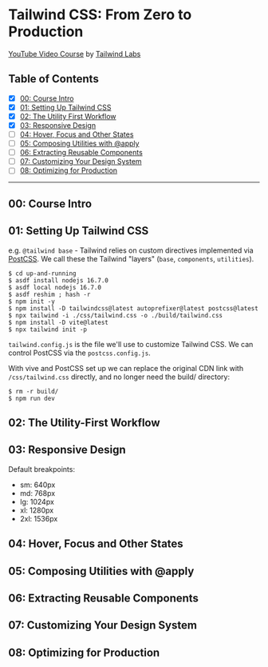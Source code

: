 # Tailwind CSS: From Zero to Production

[YouTube Video Course][1] by [Tailwind Labs][2]

[1]: https://www.youtube.com/playlist?list=PL5f_mz_zU5eXWYDXHUDOLBE0scnuJofO0
[2]: https://www.youtube.com/c/TailwindLabs

## Table of Contents

* [X] [00: Course Intro](#00-course-intro)
* [X] [01: Setting Up Tailwind CSS](#01-setting-up-tailwind-css)
* [X] [02: The Utility First Workflow](#02-the-utility-first-workflow)
* [X] [03: Responsive Design](#03-responsive-design)
* [ ] [04: Hover, Focus and Other States](#04-hover-focus-and-other-states)
* [ ] [05: Composing Utilities with @apply](#05-composing-utilities-with-apply)
* [ ] [06: Extracting Reusable Components](#06-extracting-reusable-components)
* [ ] [07: Customizing Your Design System](#07-customizing-your-design-system)
* [ ] [08: Optimizing for Production](#08-optimizing-for-production)

-----

## 00: Course Intro

## 01: Setting Up Tailwind CSS

e.g. `@tailwind base` - Tailwind relies on custom directives implemented via
[PostCSS](https://postcss.org/). We call these the Tailwind "layers" (`base`,
`components`, `utilities`).

```
$ cd up-and-running
$ asdf install nodejs 16.7.0
$ asdf local nodejs 16.7.0
$ asdf reshim ; hash -r
$ npm init -y
$ npm install -D tailwindcss@latest autoprefixer@latest postcss@latest
$ npx tailwind -i ./css/tailwind.css -o ./build/tailwind.css
$ npm install -D vite@latest
$ npx tailwind init -p
```

`tailwind.config.js` is the file we'll use to customize Tailwind CSS. We can
control PostCSS via the `postcss.config.js`.

With vive and PostCSS set up we can replace the original CDN link with
`/css/tailwind.css` directly, and no longer need the build/ directory:

```
$ rm -r build/
$ npm run dev
```

## 02: The Utility-First Workflow

## 03: Responsive Design

Default breakpoints:

* sm: 640px
* md: 768px
* lg: 1024px
* xl: 1280px
* 2xl: 1536px

## 04: Hover, Focus and Other States

## 05: Composing Utilities with @apply

## 06: Extracting Reusable Components

## 07: Customizing Your Design System

## 08: Optimizing for Production

